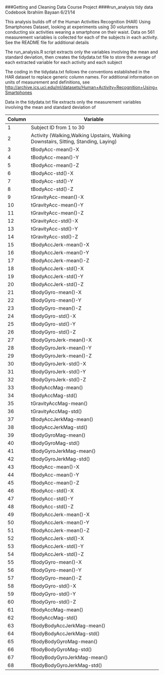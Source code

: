 
###Getting and Cleaning Data Course Project
####run_analysis tidy data Codebook
Ibrahiim Bayaan 6/21/14

This analysis builds off of the Human Activities Recognition (HAR) Using Smartphones Dataset, looking at experiments using 30 volunteers conducting six activities wearing a smartphone on their waist.  Data on 561 measurement variables is collected for each of the subjects in each activity.  See the README file for additional details

The run_analysis.R script extracts only the variables involving the mean and standard deviation, then creates the tidydata.txt file to store the average of each extracted variable for each activity and each subject

The coding in the tidydata.txt follows the conventions established in the HAR dataset to replace generic column names.  For additional information on units of measurement and definitions, see http://archive.ics.uci.edu/ml/datasets/Human+Activity+Recognition+Using+Smartphones 

Data in the tidydata.txt file extracts only the measurement variables involving the mean and standard deviation of 

Column | Variable
------- | ---------
1	| Subject ID from 1 to 30
2	| Activity (Walking,Walking Upstairs, Walking Downstairs, Sitting, Standing, Laying)
3	| tBodyAcc-mean()-X
4	| tBodyAcc-mean()-Y
5	| tBodyAcc-mean()-Z
6	| tBodyAcc-std()-X
7	| tBodyAcc-std()-Y
8	| tBodyAcc-std()-Z
9	| tGravityAcc-mean()-X
10 |	tGravityAcc-mean()-Y
11 |	tGravityAcc-mean()-Z
12	| tGravityAcc-std()-X
13	| tGravityAcc-std()-Y
14	| tGravityAcc-std()-Z
15	| tBodyAccJerk-mean()-X
16	| tBodyAccJerk-mean()-Y
17	| tBodyAccJerk-mean()-Z
18	| tBodyAccJerk-std()-X
19	| tBodyAccJerk-std()-Y
20	| tBodyAccJerk-std()-Z
21	| tBodyGyro-mean()-X
22	| tBodyGyro-mean()-Y
23	| tBodyGyro-mean()-Z
24	| tBodyGyro-std()-X
25	| tBodyGyro-std()-Y
26	| tBodyGyro-std()-Z
27	| tBodyGyroJerk-mean()-X
28	| tBodyGyroJerk-mean()-Y
29	| tBodyGyroJerk-mean()-Z
30	| tBodyGyroJerk-std()-X
31	| tBodyGyroJerk-std()-Y
32	| tBodyGyroJerk-std()-Z
33	| tBodyAccMag-mean()
34	| tBodyAccMag-std()
35	| tGravityAccMag-mean()
36	| tGravityAccMag-std()
37	| tBodyAccJerkMag-mean()
38	| tBodyAccJerkMag-std()
39	| tBodyGyroMag-mean()
40	| tBodyGyroMag-std()
41	| tBodyGyroJerkMag-mean()
42	| tBodyGyroJerkMag-std()
43	| fBodyAcc-mean()-X
44	| fBodyAcc-mean()-Y
45	| fBodyAcc-mean()-Z
46	| fBodyAcc-std()-X
47	| fBodyAcc-std()-Y
48	| fBodyAcc-std()-Z
49	| fBodyAccJerk-mean()-X
50	| fBodyAccJerk-mean()-Y
51	| fBodyAccJerk-mean()-Z
52	| fBodyAccJerk-std()-X
53	| fBodyAccJerk-std()-Y
54	| fBodyAccJerk-std()-Z
55	| fBodyGyro-mean()-X
56	| fBodyGyro-mean()-Y
57	| fBodyGyro-mean()-Z
58	| fBodyGyro-std()-X
59	| fBodyGyro-std()-Y
60	| fBodyGyro-std()-Z
61	| fBodyAccMag-mean()
62	| fBodyAccMag-std()
63	| fBodyBodyAccJerkMag-mean()
64	| fBodyBodyAccJerkMag-std()
65	| fBodyBodyGyroMag-mean()
66	| fBodyBodyGyroMag-std()
67	| fBodyBodyGyroJerkMag-mean()
68	| fBodyBodyGyroJerkMag-std()
